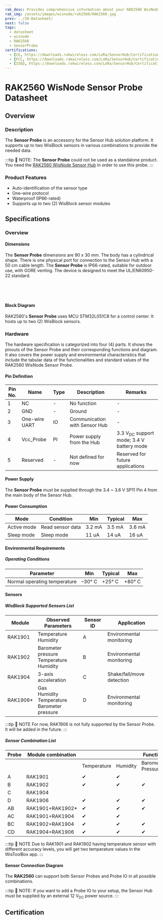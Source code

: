 ```yaml
---
rak_desc: Provides comprehensive information about your RAK2560 WisNode Sensor Probe to help you use it. This information includes technical specifications, characteristics, and requirements, and it also discusses the device components.
rak_img: /assets/images/wisnode/rak2560/RAK2560.jpg
prev: ../IO-Datasheet/
next: false
tags:
  - datasheet
  - wisnode
  - RAK2560
  - SensorProbe
certifications:
  - [CE, https://downloads.rakwireless.com/LoRa/SensorHub/Certification/SensorHub_RAK2560_RAK2560C_CE_Certification.pdf]
  - [FCC, https://downloads.rakwireless.com/LoRa/SensorHub/Certification/SensorHub_RAK2560_RAK2560C_FCC_Certification.pdf]
  - [ISED, https://downloads.rakwireless.com/LoRa/SensorHub/Certification/SensorHub_RAK2560_RAK2560C_ISED_Report.pdf]
---
```


# RAK2560 WisNode Sensor Probe Datasheet

## Overview

### Description

The **Sensor Probe** is an accessory for the Sensor Hub solution platform. It supports up to two WisBlock sensors in various combinations to provide the needed data.

:::tip 📝 NOTE:
The **Sensor Probe** could not be used as a standalone product. You need the [RAK2560 WisNode Sensor Hub](https://store.rakwireless.com/products/sensor-hub?utm_source=RAK2560WisNodeSense&utm_medium=Document&utm_campaign=BuyFromStore) in order to use this probe.
:::

### Product Features

- Auto-identification of the sensor type
- One-wire protocol
- Waterproof (IP66-rated)
- Supports up to two (2) WisBlock sensor modules

## Specifications

### Overview

#### Dimensions

The **Sensor Probe** dimensions are 90&nbsp;x&nbsp;30&nbsp;mm. The body has a cylindrical shape. There is one physical port for connection to the Sensor Hub with a 50&nbsp;cm cable length. The **Sensor Probe** is IP66-rated, suitable for outdoor use, with GORE venting. The device is designed to meet the UL/EN60950-22 standard.

<br>

<rk-img
  src="/assets/images/wisnode/rak2560/probe-datasheet/sensor-probe-dimensions.png"
  width="60%"
  caption="RAK2560 WisNode Sensor Probe dimensions"
/>

<br>

<rk-img
  src="/assets/images/wisnode/rak2560/probe-datasheet/venting-position.png"
  width="35%"
  caption="RAK2560 WisNode Sensor Probe venting position"
/>

#### Block Diagram

RAK2560's **Sensor Probe** uses MCU STM32L051C8 for a control center. It hosts up to two (2) WisBlock sensors.

<rk-img
  src="/assets/images/wisnode/rak2560/probe-datasheet/block-diagram.png"
  width="75%"
  caption="RAK2560 WisNode Sensor Probe block diagram"
/>

### Hardware

The hardware specification is categorized into four (4) parts. It shows the pinouts of the Sensor Probe and their corresponding functions and diagram. It also covers the power supply and environmental characteristics that include the tabular data of the functionalities and standard values of the RAK2560 WisNode Sensor Probe.


#### Pin Definition

<rk-img
  src="/assets/images/wisnode/rak2560/probe-datasheet/pin-definition.png"
  width="25%"
  caption="RAK2560 WisNode Sensor Probe pin definition"
/>

| Pin No. | Name          | Type | Description                   | Remarks                                                       |
| ------- | ------------- | ---- | ----------------------------- | ------------------------------------------------------------- |
| 1       | NC            | -    | No function                   | -                                                             |
| 2       | GND           | -    | Ground                        | -                                                             |
| 3       | One-wire UART | IO   | Communication with Sensor Hub | -                                                             |
| 4       | Vcc_Probe     | PI   | Power supply from the Hub     | 3.3&nbsp;V<sub>DC</sub> support mode; 3.4&nbsp;V battery mode |
| 5       | Reserved      | -    | Not defined for now           | Reserved for future applications                              |


#### Power Supply

The **Sensor Probe** must be supplied through the 3.4&nbsp;~&nbsp;3.6&nbsp;V SP11 Pin 4 from the main body of the Sensor Hub.

#### Power Consumption

| Mode        | Condition        | Min         | Typical     | Max         |
| ----------- | ---------------- | ----------- | ----------- | ----------- |
| Active mode | Read sensor data | 3.2&nbsp;mA | 3.5&nbsp;mA | 3.6&nbsp;mA |
| Sleep mode  | Sleep mode       | 11&nbsp;uA  | 14&nbsp;uA  | 16&nbsp;uA  |


#### Environmental Requirements

##### Operating Conditions

| Parameter                    | Min         | Typical     | Max         |
| ---------------------------- | ----------- | ----------- | ----------- |
| Normal operating temperature | –30°&nbsp;C | +25°&nbsp;C | +80°&nbsp;C |

#### Sensors

##### WisBlock Supported Sensors List

| **Module** | Observed Parameters                                  | Sensor ID | Application               |
| ---------- | ---------------------------------------------------- | --------- | ------------------------- |
| RAK1901    | Temperature<br>Humidity                              | A         | Environmental monitoring  |
| RAK1902    | Barometer pressure<br>Temperature<br>Humidity        | B         | Environmental monitoring  |
| RAK1904    | 3-axis acceleration                                  | C         | Shake/fall/move detection |
| RAK1906*   | Gas<br>Humidity<br>Temperature<br>Barometer pressure | D         | Environmental monitoring  |


:::tip 📝 NOTE
For now, RAK1906 is not fully supported by the Sensor Probe. It will be added in the future.
:::


#####  Sensor Combination List

| Probe | Module  combination |             |          | Function           |                     |          |
| ----- | ------------------- | ----------- | -------- | ------------------ | ------------------- | -------- |
|       |                     | Temperature | Humidity | Barometer Pressure | 3-Axis Acceleration | Gas      |
| A     | RAK1901             | &#10004;    | &#10004; |                    |                     |          |
| B     | RAK1902             | &#10004;    | &#10004; | &#10004;           |                     |          |
| C     | RAK1904             |             |          |                    | &#10004;            |          |
| D     | RAK1906             | &#10004;    | &#10004; | &#10004;           |                     | &#10004; |
| AB    | RAK1901+RAK1902*    | &#10004;    | &#10004; | &#10004;           |                     |          |
| AC    | RAK1901+RAK1904     | &#10004;    | &#10004; |                    | &#10004;            |          |
| BC    | RAK1902+RAK1904     | &#10004;    | &#10004; | &#10004;           | &#10004;            |          |
| CD    | RAK1904+RAK1906     | &#10004;    | &#10004; | &#10004;           | &#10004;            | &#10004; |

:::tip 📝 NOTE
Due to RAK1901 and RAK1902 having temperature sensor with different accuracy levels, you will get two temperature values in the WisToolBox app.
:::

#### Sensor Connection Diagram

The **RAK2560** can support both Sensor Probes and Probe IO in all possible combinations.

:::tip 📝 NOTE:
If you want to add a Probe IO to your setup, the Sensor Hub must be supplied by an external 12&nbsp;V<sub>DC</sub> power source.
:::

<rk-img
  src="/assets/images/wisnode/rak2560/probe-datasheet/connection-schematics.png"
  width="90%"
  caption="RAK2560 WisNode Sensor connection schematics"
/>


## Certification

<rk-certifications :params="$page.frontmatter.certifications" />

